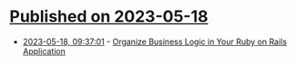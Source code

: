 # [Published on 2023-05-18](index.md)

* [2023-05-18, 09:37:01](https://lobste.rs/s/dcqnkv/organize_business_logic_your_ruby_on) - [Organize Business Logic in Your Ruby on Rails Application](https://blog.appsignal.com/2023/05/10/organize-business-logic-in-your-ruby-on-rails-application.html)
